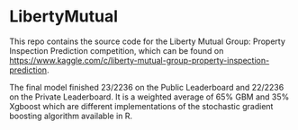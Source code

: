 # LibertyMutual
This repo contains the source code for the Liberty Mutual Group: Property Inspection Prediction competition, which can be found on https://www.kaggle.com/c/liberty-mutual-group-property-inspection-prediction.

The final model finished 23/2236 on the Public Leaderboard and 22/2236 on the Private Leaderboard. It is a weighted average of 65% GBM and 35% Xgboost which are different implementations of the stochastic gradient boosting algorithm available in R. 



